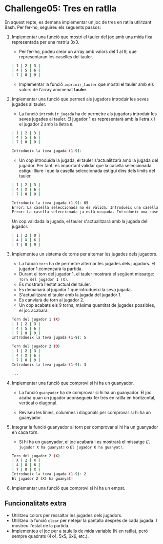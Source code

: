 # Challenge05: Tres en ratlla

En aquest repte, es demana implementar un joc de tres en ratlla  utilitzant Bash. Per fer-ho, seguireu els seguents passos:

1. Implementar una funció que mostri el tauler del joc amb una mida fixa representada per una matriu 3x3.

    - Per fer-ho, podeu crear un array amb valors del 1 al 9, que representaran les caselles del tauler.

    ```bash
    | 1 | 2 | 3 |
    | 4 | 5 | 6 |
    | 7 | 8 | 9 |
    ```

    - Implementar la funció `imprimir_tauler` que mostri el tauler amb els valors de l'array anomenat **tauler**.
  
2. Implementar una funció que permeti als jugadors introduir les seves jugades al tauler.

    - La funció `introduir_jugada` ha de permetre als jugadors introduir les seves jugades al tauler. El jugador 1 es representarà amb la lletra `X` i el jugador 2 amb la lletra `O`.

    ```bash
    | 1 | 2 | 3 |
    | 4 | 5 | 6 |
    | 7 | 8 | 9 |

    Introdueix la teva jugada (1-9): 
    ```

    - Un cop introduïda la jugada, el tauler s'actualitzarà amb la jugada del jugador. Per tant, es important validar que la casella seleccionada estigui lliure i que la casella seleccionada estigui dins dels límits del tauler.

    ```bash
    | 1 | 2 | 3 |
    | 4 | X | 6 |
    | 7 | 8 | 9 |

    Introdueix la teva jugada (1-9): 65
    Error: La casella seleccionada no és vàlida. Introdueix una casella vàlida (1-9): 5
    Error: La casella seleccionada ja està ocupada. Introdueix una casella vàlida (1-9): 3
    ```

    Un cop validada la jugada, el tauler s'actualitzarà amb la jugada del jugador.

    ```bash
    | 1 | 2 | O |
    | 4 | X | 6 |
    | 7 | 8 | 9 |
    ```

3. Implementeu un sistema de torns per alternar les jugades dels jugadors.

    - La funció `torn` ha de permetre alternar les jugades dels jugadors. El jugador 1 començarà la partida.
    - Durant el torn del jugador 1, el tauler mostrarà el següent missatge: `Torn del jugador 1 (X)`.
    - Es mostrarà l'estat actual del tauler.
    - Es demanarà al jugador 1 que introdueixi la seva jugada.
    - S'actualitzarà el tauler amb la jugada del jugador 1.
    - Es canviarà de torn al jugador 2.
    - Un cop acabats els 9 torns, màxima quantitat de jugades possibles, el joc acabarà.

    ```bash
    Torn del jugador 1 (X)
    | 1 | 2 | 3 |
    | 4 | 5 | 6 |
    | 7 | 8 | 9 |
    Introdueix la teva jugada (1-9): 5

    Torn del jugador 2 (O)
    | 1 | 2 | 3 |
    | 4 | X | 6 |
    | 7 | 8 | 9 |
    Introdueix la teva jugada (1-9): 3

    ...
    ```

4. Implementar una funció que comprovi si hi ha un guanyador.

    - La funció `guanyador` ha de comprovar si hi ha un guanyador. El joc acaba quan un jugador aconsegueix fer tres en ratlla en horitzontal, vertical o diagonal.

    - Reviseu les línies, columnes i diagonals per comprovar si hi ha un guanyador.


5. Integrar la funció guanyador al torn per comprovar si hi ha un guanyador en cada torn.

    - Si hi ha un guanyador, el joc acabarà i es mostrarà el missatge `El jugador X ha guanyat!` o `El jugador O ha guanyat!`.

    ```bash
    Torn del jugador 2 (X)
    | X | 2 | X |
    | 4 | O | 6 |
    | 7 | O | X |
    Introdueix la teva jugada (1-9): 2
    El jugador 2 (X) ha guanyat!
    ```

6. Implementar una funció que comprovi si hi ha un empat.

## Funcionalitats extra

- Utilitzeu colors per ressaltar les jugades dels jugadors.
- Utilitzeu la funció `clear` per netejar la pantalla després de cada jugada. I mostreu l'estat de la partida.
- Implementeu el joc per a taulells de mida variable (N en ratlla), però sempre quadrats (4x4, 5x5, 6x6, etc.).
  